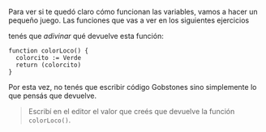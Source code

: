 Para ver si te quedó claro cómo funcionan las variables, vamos a hacer un pequeño juego. Las funciones que vas a ver en los siguientes ejercicios

tenés que _adivinar_ qué devuelve esta función:

```puppet
function colorLoco() {
  colorcito := Verde
  return (colorcito)
}
```

Por esta vez, no tenés que escribir código Gobstones sino simplemente lo que pensás que devuelve.

> Escribí en el editor el valor que creés que devuelve la función `colorLoco()`.